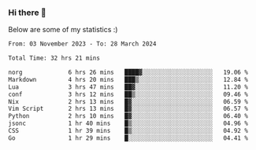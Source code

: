 ### Hi there 👋
Below are some of my statistics :)

<!--START_SECTION:waka-->

```txt
From: 03 November 2023 - To: 28 March 2024

Total Time: 32 hrs 21 mins

norg             6 hrs 26 mins   ████▓░░░░░░░░░░░░░░░░░░░░   19.06 %
Markdown         4 hrs 20 mins   ███▒░░░░░░░░░░░░░░░░░░░░░   12.84 %
Lua              3 hrs 47 mins   ██▓░░░░░░░░░░░░░░░░░░░░░░   11.20 %
conf             3 hrs 12 mins   ██▒░░░░░░░░░░░░░░░░░░░░░░   09.46 %
Nix              2 hrs 13 mins   █▓░░░░░░░░░░░░░░░░░░░░░░░   06.59 %
Vim Script       2 hrs 13 mins   █▓░░░░░░░░░░░░░░░░░░░░░░░   06.57 %
Python           2 hrs 10 mins   █▓░░░░░░░░░░░░░░░░░░░░░░░   06.40 %
jsonc            1 hr 40 mins    █▒░░░░░░░░░░░░░░░░░░░░░░░   04.96 %
CSS              1 hr 39 mins    █▒░░░░░░░░░░░░░░░░░░░░░░░   04.92 %
Go               1 hr 29 mins    █░░░░░░░░░░░░░░░░░░░░░░░░   04.41 %
```

<!--END_SECTION:waka-->

<!--
**KlapenHz/KlapenHz** is a ✨ _special_ ✨ repository because its `README.md` (this file) appears on your GitHub profile.

Here are some ideas to get you started:

- 🔭 I’m currently working on ...
- 🌱 I’m currently learning ...
- 👯 I’m looking to collaborate on ...
- 🤔 I’m looking for help with ...
- 💬 Ask me about ...
- 📫 How to reach me: ...
- 😄 Pronouns: ...
- ⚡ Fun fact: ...
-->
